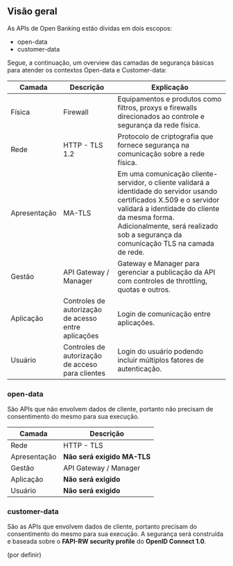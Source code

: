 ## Visão geral

As APIs de Open Banking estão dividas em dois escopos:  

- open-data
- customer-data

Segue, a continuação, um overview das camadas de segurança básicas para atender os contextos Open-data e Customer-data:

|Camada|Descrição|Explicação|
|------|---------|----------|
|Física|Firewall|Equipamentos e produtos como filtros, proxys e firewalls direcionados ao controle e segurança da rede física.|
|Rede|HTTP - TLS 1.2|Protocolo de criptografia que fornece segurança na comunicação sobre a rede física.|
|Apresentação|MA-TLS|Em uma comunicação cliente-servidor, o cliente validará a identidade do servidor usando certificados X.509 e o servidor validará a identidade do cliente da mesma forma. Adicionalmente, será realizado sob a segurança da comunicação TLS na camada de rede.|
|Gestão|API Gateway / Manager|Gateway e Manager para gerenciar a publicação da API com controles de throttling, quotas e outros.|
|Aplicação|Controles de autorização de acesso entre aplicações|Login de comunicação entre aplicações.|
|Usuário|Controles de autorização de acceso para clientes|Login do usuário podendo incluir múltiplos fatores de autenticação.|

### open-data
São APIs que não envolvem dados de cliente, portanto não precisam de consentimento do mesmo para sua execução.

|Camada|Descrição|
|------|---------|
|Rede|HTTP - TLS|
|Apresentação|**Não será exigido MA-TLS**|
|Gestão|API Gateway / Manager|
|Aplicação|**Não será exigido**|
|Usuário|**Não será exigido**|

### customer-data
São as APIs que envolvem dados de cliente, portanto precisam do consentimento do mesmo para sua execução.
A segurança será construída e baseada sobre o **FAPI-RW security profile** do **OpenID Connect 1.0**.

(por definir)
